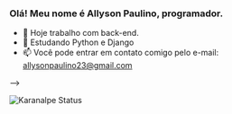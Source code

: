 ### Olá! Meu nome é Allyson Paulino, programador.

- 🔭 Hoje trabalho com back-end.
- 🌱 Estudando Python e Django
- 📫 Você pode entrar em contato comigo pelo e-mail: allysonpaulino23@gmail.com

-->

![Karanalpe Status](https://github-readme-stats.vercel.app/api?username=karanalpe&show_icons=true)
